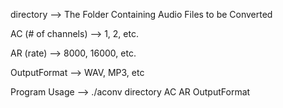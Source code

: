 directory			  --> The Folder Containing Audio Files to be Converted

AC (# of channels)	  --> 1, 2, etc.

AR (rate)			  --> 8000, 16000, etc.

OutputFormat		  --> WAV, MP3, etc

Program Usage --> ./aconv directory AC AR OutputFormat
